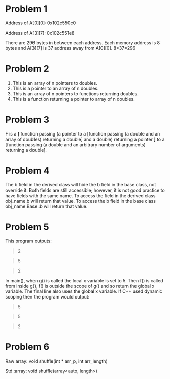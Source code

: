 # Problem 1
Address of A[0][0]: 0x102c550c0

Address of A[3][7]: 0x102c551e8

There are 296 bytes in between each address. Each memory address is 8 bytes and A[3][7] is 37 address away from A[0][0]. 8*37=296

# Problem 2
1. This is an array of n pointers to doubles.
2. This is a pointer to an array of n doubles.
3. This is an array of n pointers to functions returning doubles.
4. This is a function returning a pointer to array of n doubles.


# Problem 3
F is a **[** function passing (a pointer to a [function passing (a double and an array of doubles) returning a double] and a double) returning a pointer **]** to a [function passing (a double and an arbitrary number of arguments) returning a double].

# Problem 4
The b field in the derived class will hide the b field in the base class, not override it. Both fields are still accessible; however, it is not good practice to have fields with the same name. To access the field in the derived class obj_name.b will return that value. To access the b field in the base class obj_name.Base::b will return that value.


# Problem 5
This program outputs:
>2

>5

>2

In main(), when g() is called the local x variable is set to 5. Then f() is called from inside g(), f() is outside the scope of g() and so return the global x variable. The final line also uses the global x variable. If C++ used dynamic scoping then the program would output:
>5

>5

>2


# Problem 6
Raw array: void shuffle(int * arr_p, int arr_length)

Std::array: void shuffle(array<auto, length>)
